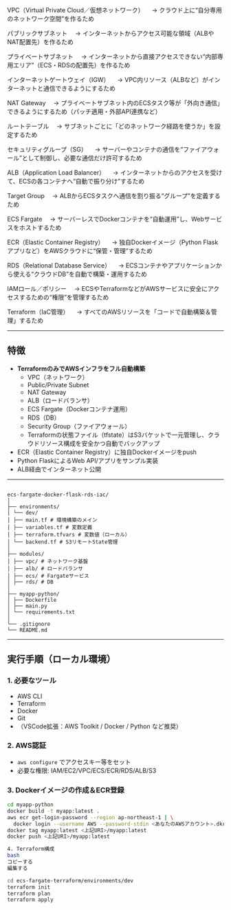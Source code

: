 VPC（Virtual Private Cloud／仮想ネットワーク）
　→ クラウド上に“自分専用のネットワーク空間”を作るため

パブリックサブネット
　→ インターネットからアクセス可能な領域（ALBやNAT配置先）を作るため

プライベートサブネット
　→ インターネットから直接アクセスできない“内部専用エリア”（ECS・RDSの配置先）を作るため

インターネットゲートウェイ（IGW）
　→ VPC内リソース（ALBなど）がインターネットと通信できるようにするため

NAT Gateway
　→ プライベートサブネット内のECSタスク等が「外向き通信」できるようにするため（パッチ適用・外部API連携など）

ルートテーブル
　→ サブネットごとに「どのネットワーク経路を使うか」を設定するため

セキュリティグループ（SG）
　→ サーバーやコンテナの通信を“ファイアウォール”として制御し、必要な通信だけ許可するため

ALB（Application Load Balancer）
　→ インターネットからのアクセスを受けて、ECSの各コンテナへ“自動で振り分け”するため

Target Group
　→ ALBからECSタスクへ通信を割り振る“グループ”を定義するため

ECS Fargate
　→ サーバーレスでDockerコンテナを“自動運用”し、Webサービスをホストするため

ECR（Elastic Container Registry）
　→ 独自Dockerイメージ（Python Flaskアプリなど）をAWSクラウドに“保管・管理”するため

RDS（Relational Database Service）
　→ ECSコンテナやアプリケーションから使える“クラウドDB”を自動で構築・運用するため

IAMロール／ポリシー
　→ ECSやTerraformなどがAWSサービスに安全にアクセスするための“権限”を管理するため

Terraform（IaC管理）
　→ すべてのAWSリソースを「コードで自動構築＆管理」するため


---

## 特徴

- **TerraformのみでAWSインフラをフル自動構築**
  - VPC（ネットワーク）
  - Public/Private Subnet
  - NAT Gateway
  - ALB（ロードバランサ）
  - ECS Fargate（Dockerコンテナ運用）
  - RDS（DB）
  - Security Group（ファイアウォール）
  - Terraformの状態ファイル（tfstate）はS3バケットで一元管理し、クラウドリソース構成を安全かつ自動でバックアップ
- ECR（Elastic Container Registry）に独自Dockerイメージをpush
- Python FlaskによるWeb API/アプリをサンプル実装
- ALB経由でインターネット公開


---

```## ディレクトリ構成

ecs-fargate-docker-flask-rds-iac/
│
├── environments/
│ └── dev/
│ ├── main.tf # 環境構築のメイン
│ ├── variables.tf # 変数定義
│ ├── terraform.tfvars # 変数値（ローカル）
│ └── backend.tf # S3リモートState管理
│
├── modules/
│ ├── vpc/ # ネットワーク基盤
│ ├── alb/ # ロードバランサ
│ ├── ecs/ # Fargateサービス
│ ├── rds/ # DB
│
├── myapp-python/
│ ├── Dockerfile
│ ├── main.py
│ └── requirements.txt
│
└── .gitignore
└── README.md
```


---

## 実行手順（ローカル環境）

### 1. 必要なツール

- AWS CLI
- Terraform
- Docker
- Git
- （VSCode拡張：AWS Toolkit / Docker / Python など推奨）

### 2. AWS認証

- `aws configure` でアクセスキー等をセット
- 必要な権限: IAM/EC2/VPC/ECS/ECR/RDS/ALB/S3

### 3. Dockerイメージの作成＆ECR登録

```bash
cd myapp-python
docker build -t myapp:latest .
aws ecr get-login-password --region ap-northeast-1 | \
  docker login --username AWS --password-stdin <あなたのAWSアカウント>.dkr.ecr.ap-northeast-1.amazonaws.com
docker tag myapp:latest <上記URI>/myapp:latest
docker push <上記URI>/myapp:latest

4. Terraform構成
bash
コピーする
編集する

cd ecs-fargate-terraform/environments/dev
terraform init
terraform plan
terraform apply
